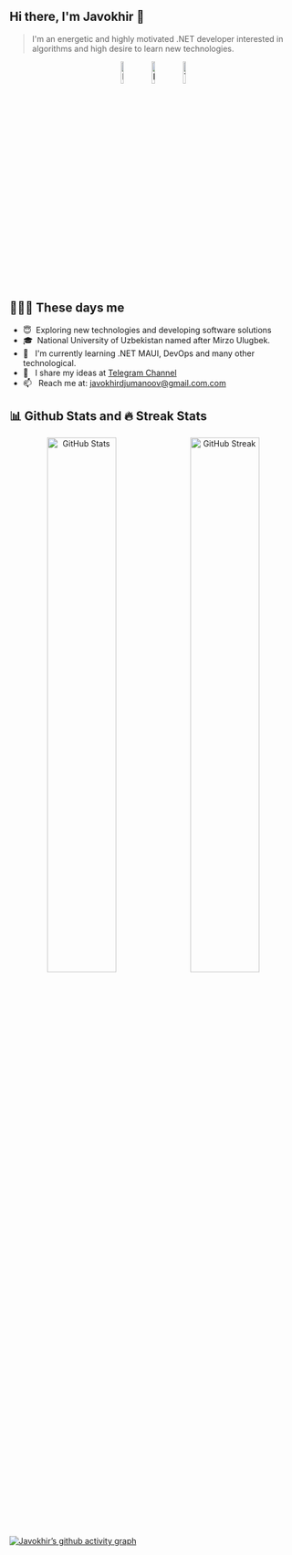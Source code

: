  <!--<h1 align="center">
  <img src="https://raw.githubusercontent.com/Jumanov-Javohir/Jumanov-Javohir/master/name.svg" />
</h1> -->

## Hi there, I'm Javokhir 👋
> I'm an energetic and highly motivated .NET developer  interested in algorithms and high desire to learn new technologies.

<p align="middle">
<a href="https://www.linkedin.com/in/javokhir-djumanov-763a25253/"><img alt="LinkedIn" width="10%" src="https://img.shields.io/badge/LinkedIn-gray?style=flat-square&logo=linkedin"></a>
<a href="https://leetcode.com/javokhirdjumanov/"><img alt="Leetcode" width="10%" src="https://img.shields.io/badge/Leetcode-gray?style=flat-square&logo=leetcode"></a>
<a href="https://t.me/javokhirdjumanov"><img alt="Telegram" width="10%" src="https://img.shields.io/badge/telegram-gray?style=flat-square&logo=telegram"></a>
</p>   

 <p align="center">
  
 <h2> 👨🏻‍💻 These days me </h2>

- 😇 &nbsp;Exploring new technologies and developing software solutions
- 🎓 &nbsp;National University of Uzbekistan named after Mirzo Ulugbek.
- 💼 &nbsp; I'm currently learning .NET MAUI, DevOps and many other technological.
- 📝 &nbsp; I share my ideas at [Telegram Channel](https://t.me/dotnetopensource)
- 📫 &nbsp; Reach me at: javokhirdjumanoov@gmail.com.com
<h3> </h3>

<h2>📊 Github Stats and 🔥 Streak Stats</h2>

 <div align="center">
    <img alt="GitHub Stats" width="49%" src="https://github-readme-stats.vercel.app/api?username=javokhirdjumanov&theme=highcontrast&hide_border=true&count_private=true&show_icons=true">
    <!-- https://github.com/DenverCoder1/github-readme-streak-stats -->
    <img alt="GitHub Streak" width="49%" src="https://github-readme-streak-stats.herokuapp.com/?user=javokhirdjumanov&theme=highcontrast&hide_border=true">
</div>

[![Javokhir’s github activity graph](https://github-readme-activity-graph.cyclic.app/graph?username=javokhirdjumanov&theme=react-dark)](https://github.com/javokhirdjumanov/github-readme-activity-graph)
